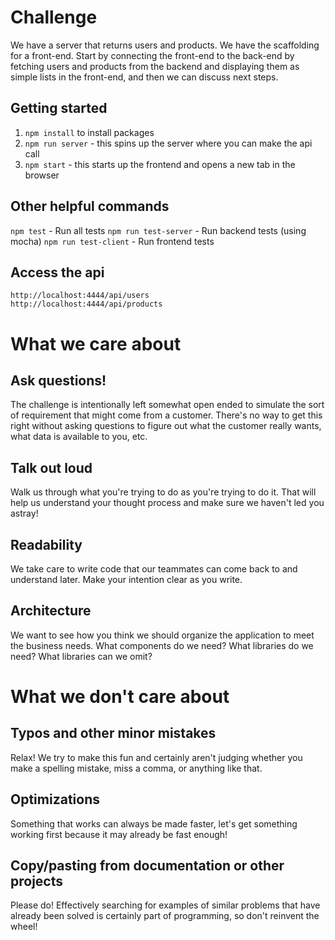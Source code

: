 # Challenge

We have a server that returns users and products. We have the scaffolding for a front-end. Start by connecting the front-end to the back-end by fetching users and products from the backend and displaying them as simple lists in the front-end, and then we can discuss next steps.

## Getting started
  1. ```npm install``` to install packages
  2. ```npm run server``` - this spins up the server where you can make the api call
  3. ```npm start``` - this starts up the frontend and opens a new tab in the browser
  
## Other helpful commands

```npm test``` - Run all tests
```npm run test-server``` - Run backend tests (using mocha)
```npm run test-client``` - Run frontend tests

## Access the api
  ```
  http://localhost:4444/api/users
  http://localhost:4444/api/products
  ```

# What we care about

## Ask questions!

The challenge is intentionally left somewhat open ended to simulate the sort of requirement that might come from a customer. There's no way to get this right without asking questions to figure out what the customer really wants, what data is available to you, etc.

## Talk out loud

Walk us through what you're trying to do as you're trying to do it. That will help us understand your thought process and make sure we haven't led you astray!

## Readability

We take care to write code that our teammates can come back to and understand later. Make your intention clear as you write.

## Architecture

We want to see how you think we should organize the application to meet the business needs. What components do we need? What libraries do we need? What libraries can we omit?

# What we don't care about

## Typos and other minor mistakes

Relax! We try to make this fun and certainly aren't judging whether you make a spelling mistake, miss a comma, or anything like that.

## Optimizations

Something that works can always be made faster, let's get something working first because it may already be fast enough!

## Copy/pasting from documentation or other projects

Please do! Effectively searching for examples of similar problems that have already been solved is certainly part of programming, so don't reinvent the wheel!



